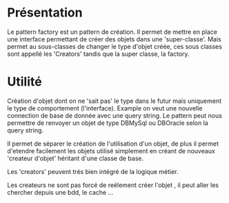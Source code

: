 # Présentation

Le pattern factory est un pattern de création.
Il permet de mettre en place une interface permettant de créer des objets dans une 'super-classe'.
Mais permet au sous-classes de changer le type d'objet créée, ces sous classes sont appellé les 'Creators' tandis 
que la super classe, la factory.

# Utilité

Création d'objet dont on ne 'sait pas' le type dans le futur mais uniquement le type de comportement (l'interface).
Example on veut une nouvelle connection de base de donnée avec une query string.
Le pattern peut nous permettre de renvoyer un objet de type DBMySql ou DBOracle selon la query string.

Il permet de séparer le création de l'utilisation d'un objet, de plus il permet d'etendre facilement les objets utilisé 
simplement en créant de nouveaux 'createur d'objet' héritant d'une classe de base.

Les 'creators' peuvent trés bien intégré de la logique métier.

Les createurs ne sont pas forcé de reélement créer l'objet , il peut aller les chercher depuis une bdd, le cache ...

